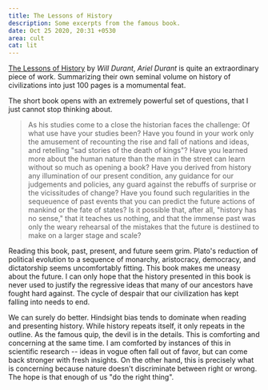 ```yaml
---
title: The Lessons of History
description: Some excerpts from the famous book.
date: Oct 25 2020, 20:31 +0530
area: cult
cat: lit
---
```


[The Lessons of History](https://www.goodreads.com/book/show/174713.The_Lessons_of_History) by _Will Durant_, _Ariel Durant_ is quite an extraordinary piece of work.
Summarizing their own seminal volume on history of civilizations into just 100
pages is a momumental feat.

The short book opens with an extremely powerful set of questions, that I just
cannot stop thinking about.

> As his studies come to a close the historian faces the challenge: Of what use
> have your studies been? Have you found in your work only the amusement of
> recounting the rise and fall of nations and ideas, and retelling "sad stories
> of the death of kings"? Have you learned more about the human nature than the 
> man in the street can learn without so much as opening a book? Have you derived from
> history any illumination of our present condition, any guidance for our judgements
> and policies, any guard against the rebuffs of surprise or the vicissitudes of 
> change? Have you found such regularities in the sequeuence of past events that 
> you can predict the future actions of mankind or the fate of states? Is it 
> possible that, after all, "history has no sense," that it teaches us nothing, 
> and that the immense past was only the weary rehearsal of the mistakes that
> the future is destiined to make on a larger stage and scale?

Reading this book, past, present, and future seem grim. Plato's reduction of
political evolution to a sequence of monarchy, aristocracy, democracy, and
dictatorship seems uncomfortably fitting. This book makes me uneasy about the
future. I can only hope that the history presented in this book is never used to 
justify the regressive ideas that many of our ancestors have fought hard against.
The cycle of despair that our civilization has kept falling into needs to end.

We can surely do better. Hindsight bias tends to dominate when reading and
presenting history. While history repeats itself, it only repeats in the outline.
As the famous quip, the devil is in the details. This is comforting and concerning
at the same time. I am comforted by instances of this in scientific research --
ideas in vogue often fall out of favor, but can come back stronger with fresh
insights. On the other hand, this is precisely what is concerning because
nature doesn't discriminate between right or wrong. The hope is that enough of
us "do the right thing".
